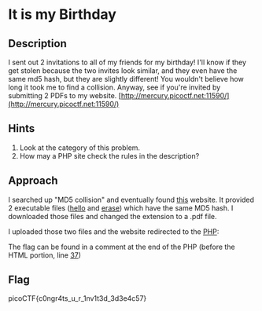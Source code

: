 # It is my Birthday

## Description

I sent out 2 invitations to all of my friends for my birthday! I'll know if they get stolen because the two invites look similar, and they even have the same md5 hash, but they are slightly different! You wouldn't believe how long it took me to find a collision. Anyway, see if you're invited by submitting 2 PDFs to my website. [http://mercury.picoctf.net:11590/](http://mercury.picoctf.net:11590/)

## Hints

1. Look at the category of this problem.
2. How may a PHP site check the rules in the description?

## Approach

I searched up "MD5 collision" and eventually found [this](https://www.mscs.dal.ca/~selinger/md5collision/) website. It provided 2 executable files ([hello](./hello.pdf) and [erase](./erase.pdf)) which have the same MD5 hash. I downloaded those files and changed the extension to a .pdf file.

I uploaded those two files and the website redirected to the [PHP](./source.php):

The flag can be found in a comment at the end of the PHP (before the HTML portion, line [37](https://github.com/vivian-dai/PicoCTF2021-Writeup/blob/53bed8a7177440cca590ed45ed4a6ed142ca8515/Web%20Exploitation/It%20is%20my%20Birthday/source.php#L37))

## Flag

picoCTF{c0ngr4ts_u_r_1nv1t3d_3d3e4c57}
